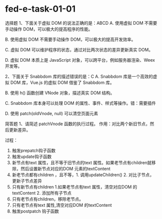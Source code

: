 # fed-e-task-01-01

选择题
1、下面关于虚拟 DOM 的说法正确的是：ABCD
A. 使用虚拟 DOM 不需要手动操作 DOM，可以极大的提高程序的性能。

B. 使用虚拟 DOM 不需要手动操作 DOM，可以极大的提高开发效率。

C. 虚拟 DOM 可以维护程序的状态，通过对比两次状态的差异更新真实 DOM。

D. 虚拟 DOM 本质上是 JavaScript 对象，可以跨平台，例如服务器渲染、Weex 开发等。

2、下面关于 Snabbdom 库的描述错误的是：C
A. Snabbdom 库是一个高效的虚拟 DOM 库，Vue.js 的虚拟 DOM 借鉴了 Snabbdom 库。

B. 使用 h() 函数创建 VNode 对象，描述真实 DOM 结构。

C. Snabbdom 库本身可以处理 DOM 的属性、事件、样式等操作。错：需要插件

D. 使用 patch(oldVnode, null) 可以清空页面元素

简答题
1、请简述 patchVnode 函数的执行过程。
作用：对比两个新旧节点，然后更新差异。

过程：
1. 触发prepatch钩子函数
2. 触发update钩子函数
3. 新节点有text 属性，且不等于旧节点的text 属性。如果老节点有children就移除，然后设置新节点对应的DOM 元素的textContent
4. 新老节点都有children ，且不等，1. 调用updateChildren() 2. 对比子节点，更新子节点差异
5. 只有新节点有children 1.如果老节点有text 属性，清空对应DOM 的textContent 2. 添加所有子节点
6. 只有老节点有children，移除老节点。
7. 只有老节点有text 属性,清空对应DOM 的textContent 
8. 触发postpatch 钩子函数